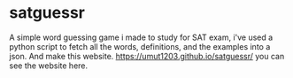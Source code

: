 # satguessr
A simple word guessing game i made to study for SAT exam, i've used a python script to fetch all the words, definitions, and the examples into a json. And make this website.
https://umut1203.github.io/satguessr/ you can see the website here.
